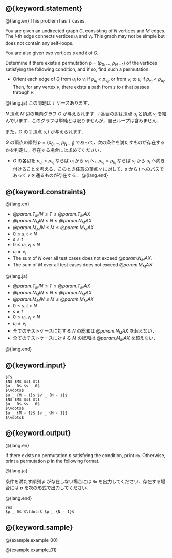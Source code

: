 ## @{keyword.statement}

@{lang.en}
This problem has $T$ cases. 

You are given an undirected graph $G$, consisting of $N$ vertices and $M$ edges. The $i$-th edge connects vertices $u _ i$ and $v _ i$. This graph may not be simple but does not contain any self-loops.

You are also given two vertices $s$ and $t$ of $G$. 

Determine if there exists a permutation $p = (p _ 0,\ldots,p _ {N - 1})$ of the vertices satisfying the following condition, and if so, find such a permutation.

- Orient each edge of $G$ from $u _ i$ to $v _ i$ if $p _ {u _ i} < p _ {v _ i}$, or from $v _ i$ to $u _ i$ if $p _ {v _ i} < p _ {u _ i}$. Then, for any vertex $v$, there exists a path from $s$ to $t$ that passes through $v$.

@{lang.ja}
この問題は $T$ ケースあります．

$N$ 頂点 $M$ 辺の無向グラフ $G$ が与えられます．$i$ 番目の辺は頂点 $u _ i$ と頂点 $v _ i$ を結んでいます．このグラフは単純とは限りませんが，自己ループは含みません．

また，$G$ の $2$ 頂点 $s, t$ が与えられます．

$G$ の頂点の順列 $p = (p _ 0, \ldots, p _ {N - 1})$ であって，次の条件を満たすものが存在するかを判定し，存在する場合には求めてください．

- $G$ の各辺を $p _ {u _ i} \lt p _ {v _ i}$ ならば $u _ i$ から $v _ i$ へ，$p _ {v _ i} \lt p_{u _ i}$ ならば $v _ i$ から $u _ i$ へ向き付けることを考える．このとき任意の頂点 $v$ に対して，$s$ から $t$ へのパスであって $v$ を通るものが存在する．
@{lang.end}


## @{keyword.constraints}
@{lang.en}

- $@{param.T_MIN} \leq T \leq @{param.T_MAX}$
- $@{param.N_MIN} \leq N \leq @{param.N_MAX}$
- $@{param.M_MIN} \leq M \leq @{param.M_MAX}$
- $0 \leq s, t \lt N$
- $s\neq t$
- $0 \leq u _ i, v _ i \lt N$
- $u _ i\neq v _ i$
- The sum of $N$ over all test cases does not exceed $@{param.N_MAX}$. 
- The sum of $M$ over all test cases does not exceed $@{param.M_MAX}$. 

@{lang.ja}

- $@{param.T_MIN} \leq T \leq @{param.T_MAX}$
- $@{param.N_MIN} \leq N \leq @{param.N_MAX}$
- $@{param.M_MIN} \leq M \leq @{param.M_MAX}$
- $0 \leq s, t \lt N$
- $s\neq t$
- $0 \leq u _ i, v _ i \lt N$
- $u _ i\neq v _ i$
- 全てのテストケースに対する $N$ の総和は $@{param.N_MAX}$ を超えない．
- 全てのテストケースに対する $M$ の総和は $@{param.M_MAX}$ を超えない．

@{lang.end}

## @{keyword.input}

~~~
$T$
$N$ $M$ $s$ $t$
$u _ 0$ $v _ 0$
$\vdots$
$u _ {M - 1}$ $v _ {M - 1}$
$N$ $M$ $s$ $t$
$u _ 0$ $v _ 0$
$\vdots$
$u _ {M - 1}$ $v _ {M - 1}$
$\vdots$
~~~

## @{keyword.output}

@{lang.en}

If there exists no permutation $p$ satisfying the condition, print `No`. Otherwise, print a permutation $p$ in the following format. 

@{lang.ja}

条件を満たす順列 $p$ が存在しない場合には `No` を出力してください．存在する場合には $p$ を次の形式で出力してください．

@{lang.end}

~~~
Yes
$p _ 0$ $\ldots$ $p _ {N - 1}$
~~~

## @{keyword.sample}

@{example.example_00}

@{example.example_01}
